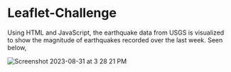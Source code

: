 # Leaflet-Challenge

Using HTML and JavaScript, the earthquake data from USGS is visualized to show the magnitude of earthquakes recorded over the last week. Seen below,

![Screenshot 2023-08-31 at 3 28 21 PM](https://github.com/marlablanco/Leaflet-Challenge/assets/131930449/8a026c45-7a57-4fa1-a13b-db3c2cae9aee)
